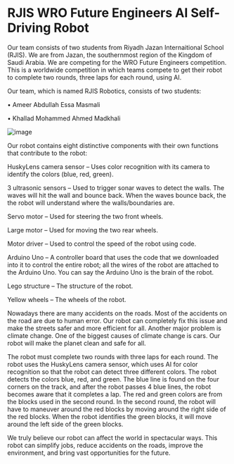 # RJIS WRO Future Engineers AI Self-Driving Robot
 
Our team consists of two students from Riyadh Jazan Internaitional School (RJIS). We are from Jazan, the southernmost region of the Kingdom of Saudi Arabia. We are competing for the WRO Future Engineers competition. This is a worldwide competition in which teams compete to get their robot to complete two rounds, three laps for each round, using AI.

Our team, which is named RJIS Robotics, consists of two students:

• Ameer Abdullah Essa Masmali

• Khallad Mohammed Ahmed Madkhali

![image](https://github.com/RJIS-Robotics/RJIS-RBOTICS-WRO-2023/assets/144898308/c300af6e-cc37-4aa5-8f2c-4b05ed47069c)


Our robot contains eight distinctive components with their own functions that contribute to the robot:

HuskyLens camera sensor – Uses color recognition with its camera to identify the colors (blue, red, green).

3 ultrasonic sensors – Used to trigger sonar waves to detect the walls. The waves will hit the wall and bounce back. When the waves bounce back, the the robot will understand where the walls/boundaries are.

Servo motor – Used for steering the two front wheels.

Large motor – Used for moving the two rear wheels.

Motor driver – Used to control the speed of the robot using code.

Arduino Uno – A controller board that uses the code that we downloaded into it to control the entire robot; all the wires of the robot are attached to the Arduino Uno. You can say the Arduino Uno is the brain of the robot.

Lego structure – The structure of the robot.

Yellow wheels – The wheels of the robot.

Nowadays there are many accidents on the roads. Most of the accidents on the road are due to human error. Our robot can completely fix this issue and make the streets safer and more efficient for all. Another major problem is climate change. One of the biggest causes of climate change is cars. Our robot will make the planet clean and safe for all.

The robot must complete two rounds with three laps for each round. The robot uses the HuskyLens camera sensor, which uses AI for color recognition so that the robot can detect three different colors. The robot detects the colors blue, red, and green. The blue line is found on the four corners on the track, and after the robot passes 4 blue lines, the robot becomes aware that it completes a lap. The red and green colors are from the blocks used in the second round. In the second round, the robot will have to maneuver around the red blocks by moving around the right side of the red blocks. When the robot identifies the green blocks, it will move around the left side of the green blocks.

We truly believe our robot can affect the world in spectacular ways. This robot can simplify jobs, reduce accidents on the roads, improve the environment, and bring vast opportunities for the future.
